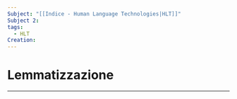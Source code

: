 ```yaml
---
Subject: "[[Indice - Human Language Technologies|HLT]]"
Subject 2: 
tags:
  - HLT
Creation:
---
```

# Lemmatizzazione
---
